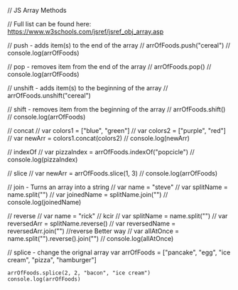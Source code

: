 // JS Array Methods

// Full list can be found here: https://www.w3schools.com/jsref/jsref_obj_array.asp


// push - adds item(s) to the end of the array
    // arrOfFoods.push("cereal")
    // console.log(arrOfFoods)

// pop - removes item from the end of the array
    // arrOfFoods.pop()
    // console.log(arrOfFoods)

// unshift - adds item(s) to the beginning of the array
    // arrOfFoods.unshift("cereal")
    
// shift - removes item from the beginning of the array
    // arrOfFoods.shift()
    // console.log(arrOfFoods)

// concat
    // var colors1 = ["blue", "green"]
    // var colors2 = ["purple", "red"]
    // var newArr = colors1.concat(colors2)
    // console.log(newArr)
    


// indexOf
    // var pizzaIndex = arrOfFoods.indexOf("popcicle")
    // console.log(pizzaIndex)

// slice
    // var newArr = arrOfFoods.slice(1, 3)
    // console.log(arrOfFoods)

// join - Turns an array into a string
    // var name = "steve"
    // var splitName = name.split("")
    // var joinedName = splitName.join("")
    // console.log(joinedName)

// reverse
    // var name = "rick" // kcir
    // var splitName = name.split("")
    // var reversedArr = splitName.reverse()
    // var reversedName = reversedArr.join("")
  //reverse Better way
    // var allAtOnce = name.split("").reverse().join("")
    // console.log(allAtOnce)
    
// splice - change the orignal array
    var arrOfFoods = ["pancake", "egg", "ice cream", "pizza", "hamburger"]
    
    arrOfFoods.splice(2, 2, "bacon", "ice cream")
    console.log(arrOfFoods)